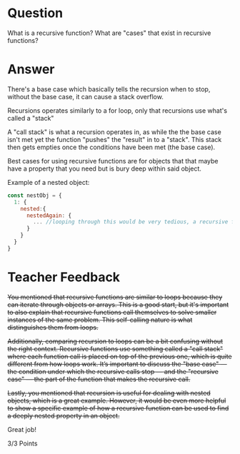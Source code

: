 # Question

What is a recursive function? What are "cases" that exist in recursive functions?

# Answer

<!-- Recursive functions are similar to loops in that you can iterate through objects or arrays with the need of calling for a for loop. 

Best cases for using recursive functions are for objects that that maybe have a property that you need but is bury deep within said object. -->

There's a base case which basically tells the recursion when to stop, without the base case, it can cause a stack overflow.

Recursions operates similarly to a for loop, only that recursions use what's called a "stack"

A "call stack" is what a recursion operates in, as while the the base case isn't met yet the function "pushes" the "result" in to a "stack". This stack then gets empties once the conditions have been met (the base case).

Best cases for using recursive functions are for objects that that maybe have a property that you need but is bury deep within said object.

Example of a nested object:

```js
const nestObj = {
  1: {
    nested:{
      nestedAgain: {
        ... //looping through this would be very tedious, a recursive function would be best to solve this issue
      }
    }
  }
}
```

# Teacher Feedback
~~You mentioned that recursive functions are similar to loops because they can iterate through objects or arrays. This is a good start, but it's important to also explain that recursive functions call themselves to solve smaller instances of the same problem. This self-calling nature is what distinguishes them from loops.~~

~~Additionally, comparing recursion to loops can be a bit confusing without the right context. Recursive functions use something called a "call stack" where each function call is placed on top of the previous one, which is quite different from how loops work. It’s important to discuss the "base case" — the condition under which the recursive calls stop — and the "recursive case" — the part of the function that makes the recursive call.~~

~~Lastly, you mentioned that recursion is useful for dealing with nested objects, which is a great example. However, it would be even more helpful to show a specific example of how a recursive function can be used to find a deeply nested property in an object.~~ 

Great job!

3/3 Points